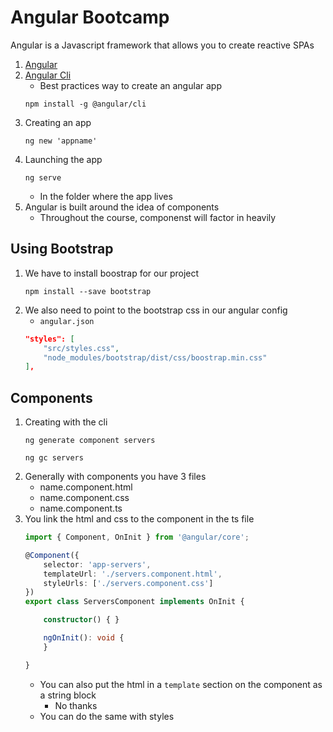 # Angular Bootcamp

Angular is a Javascript framework that allows you to create reactive SPAs

1. [Angular](https://angular.io/)
1. [Angular Cli](https://angular.io/cli)
    - Best practices way to create an angular app
    ```cli
    npm install -g @angular/cli
    ```
1. Creating an app
    ```
    ng new 'appname'
    ```
1. Launching the app
    ```
    ng serve
    ```
    - In the folder where the app lives
1. Angular is built around the idea of components
    - Throughout the course, componenst will factor in heavily

## Using Bootstrap

1. We have to install boostrap for our project
    ```
    npm install --save bootstrap
    ```
1. We also need to point to the bootstrap css in our angular config
    - `angular.json`
    ```json
    "styles": [
        "src/styles.css",
        "node_modules/bootstrap/dist/css/boostrap.min.css"
    ],
    ```

## Components

1. Creating with the cli
    ```
    ng generate component servers
    ```
    ```
    ng gc servers
    ```
1. Generally with components you have 3 files
    - name.component.html
    - name.component.css
    - name.component.ts
1. You link the html and css to the component in the ts file
    ```ts
    import { Component, OnInit } from '@angular/core';

    @Component({
        selector: 'app-servers',
        templateUrl: './servers.component.html',
        styleUrls: ['./servers.component.css']
    })
    export class ServersComponent implements OnInit {

        constructor() { }

        ngOnInit(): void {
        }

    }
    ```
    - You can also put the html in a `template` section on the component as a string block
        - No thanks
    - You can do the same with styles